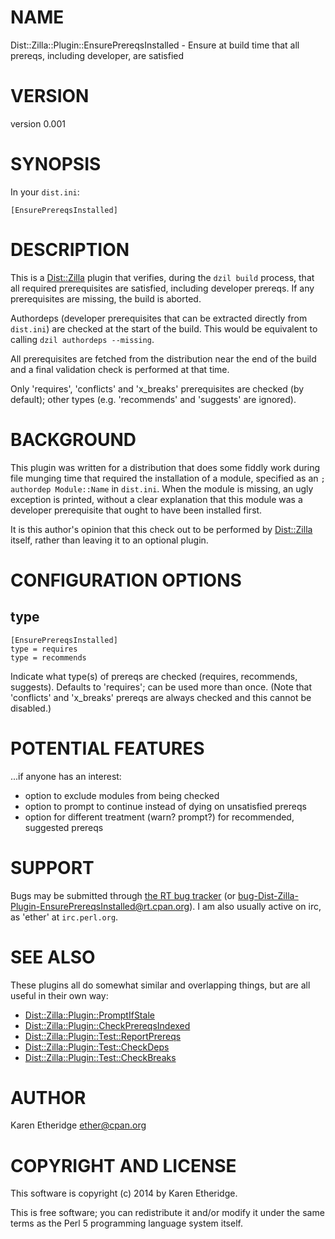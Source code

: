 # NAME

Dist::Zilla::Plugin::EnsurePrereqsInstalled - Ensure at build time that all prereqs, including developer, are satisfied

# VERSION

version 0.001

# SYNOPSIS

In your `dist.ini`:

    [EnsurePrereqsInstalled]

# DESCRIPTION

This is a [Dist::Zilla](https://metacpan.org/pod/Dist::Zilla) plugin that verifies, during the `dzil build`
process, that all required prerequisites are satisfied, including developer
prereqs.  If any prerequisites are missing, the build is aborted.

Authordeps (developer prerequisites that can be extracted directly from
`dist.ini`) are checked at the start of the build. This would be equivalent
to calling `dzil authordeps --missing`.

All prerequisites are fetched from the distribution near the end of the build
and a final validation check is performed at that time.

Only 'requires', 'conflicts' and 'x\_breaks' prerequisites are checked (by
default); other types (e.g. 'recommends' and 'suggests' are ignored).

# BACKGROUND

This plugin was written for a distribution that does some fiddly work during
file munging time that required the installation of a module, specified as an
`; authordep Module::Name` in `dist.ini`.  When the module is missing, an ugly exception
is printed, without a clear explanation that this module was a developer
prerequisite that ought to have been installed first.

It is this author's opinion that this check out to be performed by
[Dist::Zilla](https://metacpan.org/pod/Dist::Zilla) itself, rather than leaving it to an optional plugin.

# CONFIGURATION OPTIONS

## type

    [EnsurePrereqsInstalled]
    type = requires
    type = recommends

Indicate what type(s) of prereqs are checked (requires, recommends, suggests).
Defaults to 'requires'; can be used more than once.  (Note that 'conflicts'
and 'x\_breaks' prereqs are always checked and this cannot be disabled.)

# POTENTIAL FEATURES

...if anyone has an interest:

- option to exclude modules from being checked
- option to prompt to continue instead of dying on unsatisfied prereqs
- option for different treatment (warn? prompt?) for recommended, suggested prereqs

# SUPPORT

Bugs may be submitted through [the RT bug tracker](https://rt.cpan.org/Public/Dist/Display.html?Name=Dist-Zilla-Plugin-EnsurePrereqsInstalled)
(or [bug-Dist-Zilla-Plugin-EnsurePrereqsInstalled@rt.cpan.org](mailto:bug-Dist-Zilla-Plugin-EnsurePrereqsInstalled@rt.cpan.org)).
I am also usually active on irc, as 'ether' at `irc.perl.org`.

# SEE ALSO

These plugins all do somewhat similar and overlapping things, but are all useful in their own way:

- [Dist::Zilla::Plugin::PromptIfStale](https://metacpan.org/pod/Dist::Zilla::Plugin::PromptIfStale)
- [Dist::Zilla::Plugin::CheckPrereqsIndexed](https://metacpan.org/pod/Dist::Zilla::Plugin::CheckPrereqsIndexed)
- [Dist::Zilla::Plugin::Test::ReportPrereqs](https://metacpan.org/pod/Dist::Zilla::Plugin::Test::ReportPrereqs)
- [Dist::Zilla::Plugin::Test::CheckDeps](https://metacpan.org/pod/Dist::Zilla::Plugin::Test::CheckDeps)
- [Dist::Zilla::Plugin::Test::CheckBreaks](https://metacpan.org/pod/Dist::Zilla::Plugin::Test::CheckBreaks)

# AUTHOR

Karen Etheridge <ether@cpan.org>

# COPYRIGHT AND LICENSE

This software is copyright (c) 2014 by Karen Etheridge.

This is free software; you can redistribute it and/or modify it under
the same terms as the Perl 5 programming language system itself.
